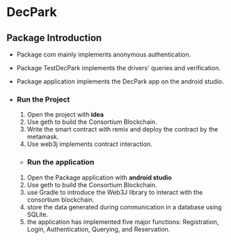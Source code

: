 # DecPark

## Package Introduction
- Package com mainly implements anonymous authentication.
- Package TestDecPark implements the drivers' queries and verification.
- Package application implements the DecPark app on the android studio.

- ### Run the Project
  1.  Open the project with **idea**
  2.  Use geth to build the Consortium Blockchain.
  3.  Write the smart contract with remix and deploy the contract by the metamask.
  4.  Use web3j implements contract interaction. 

  - ### Run the application
  1.  Open the Package application with **android studio**
  2.  Use geth to build the Consortium Blockchain.
  3.  use Gradle to introduce the Web3J library to interact with the consortium blockchain.
  4.  store the data generated during communication in a database using SQLite.
  5.  the application has implemented five major functions: Registration, Login, Authentication, Querying, and Reservation.

  


